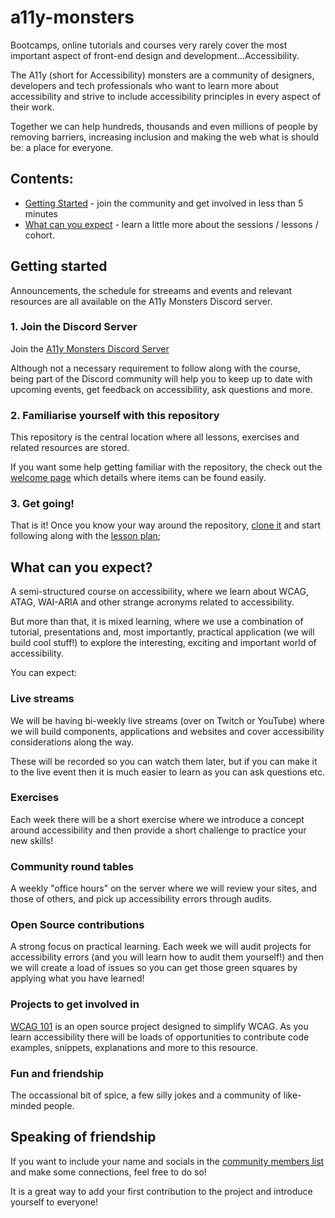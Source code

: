# a11y-monsters
Bootcamps, online tutorials and courses very rarely cover the most important aspect of front-end design and development...Accessibility.

The A11y (short for Accessibility) monsters are a community of designers, developers and tech professionals who want to learn more about accessibility and strive to include accessibility principles in every aspect of their work.

Together we can help hundreds, thousands and even millions of people by removing barriers, increasing inclusion and making the web what is should be: a place for everyone.

## Contents:
- [Getting Started](#getting-started) - join the community and get involved in less than 5 minutes
- [What can you expect](#what-can-you-expect) - learn a little more about the sessions / lessons / cohort.



## Getting started
Announcements, the schedule for streeams and events and relevant resources are all available on the A11y Monsters Discord server.

### 1. Join the Discord Server
Join the [A11y Monsters Discord Server](https://discord.gg/RB5cRdXyDb)

Although not a necessary requirement to follow along with the course, being part of the Discord community will help you to keep up to date with upcoming events, get feedback on accessibility, ask questions and more.

### 2. Familiarise yourself with this repository
This repository is the central location where all lessons, exercises and related resources are stored.

If you want some help getting familiar with the repository, the check out the [welcome page](welcome.md) which details where items can be found easily.

### 3. Get going!
That is it! Once you know your way around the repository, [clone it](Instructions/clone-the-repo.md) and start following along with the [lesson plan](Lessons/lessons.md);

## What can you expect?
A semi-structured course on accessibility, where we learn about WCAG, ATAG, WAI-ARIA and other strange acronyms related to accessibility.

But more than that, it is mixed learning, where we use a combination of tutorial, presentations and, most importantly, practical application (we will build cool stuff!) to explore the interesting, exciting and important world of accessibility.

You can expect:

### Live streams
We will be having bi-weekly live streams (over on Twitch or YouTube) where we will build components, applications and websites and cover accessibility considerations along the way. 

These will be recorded so you can watch them later, but if you can make it to the live event then it is much easier to learn as you can ask questions etc.

### Exercises
Each week there will be a short exercise where we introduce a concept around accessibility and then provide a short challenge to practice your new skills!

### Community round tables
A weekly "office hours" on the server where we will review your sites, and those of others, and pick up accessibility errors through audits.

### Open Source contributions
A strong focus on practical learning. Each week we will audit projects for accessibility errors (and you will learn how to audit them yourself!) and then we will create a load of issues so you can get those green squares by applying what you have learned!

### Projects to get involved in
[WCAG 101](https://github.com/GrahamTheDevRel/WCAG101) is an open source project designed to simplify WCAG. As you learn accessibility there will be loads of opportunities to contribute code examples, snippets, explanations and more to this resource.

### Fun and friendship
The occassional bit of spice, a few silly jokes and a community of like-minded people. 

## Speaking of friendship
If you want to include your name and socials in the [community members list](community-members.md) and make some connections, feel free to do so!

It is a great way to add your first contribution to the project and introduce yourself to everyone!



